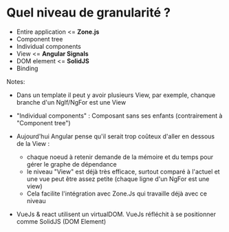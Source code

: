 # Quel niveau de granularité ?

- Entire application <= **Zone.js**
- Component tree
- Individual components
- View <= **Angular Signals**
- DOM element <= **SolidJS**
- Binding
<!-- .element: class="list-fragment" -->

Notes:

- Dans un template il peut y avoir plusieurs View, par exemple, chanque branche d'un NgIf/NgFor est une View

- "Individual components" : Composant sans ses enfants (contrairement à "Component tree")

- Aujourd'hui Angular pense qu'il serait trop coûteux d'aller en dessous de la View :

  - chaque noeud à retenir demande de la mémoire et du temps pour gérer le graphe de dépendance
  - le niveau "View" est déjà très efficace, surtout comparé à l'actuel et une vue peut être assez petite (chaque ligne d'un NgFor est une view)
  - Cela facilite l'intégration avec Zone.Js qui travaille déjà avec ce niveau

- VueJs & react utilisent un virtualDOM. VueJs réfléchit à se positionner comme SolidJS (DOM Element)
